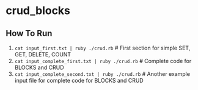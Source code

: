# crud_blocks

## How To Run

1. `cat input_first.txt | ruby ./crud.rb`           # First section for simple SET, GET, DELETE, COUNT
2. `cat input_complete_first.txt | ruby ./crud.rb`  # Complete code for BLOCKS and CRUD
3. `cat input_complete_second.txt | ruby ./crud.rb` # Another example input file for complete code for BLOCKS and CRUD
